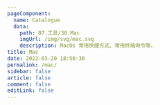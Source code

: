 ```yaml
---
pageComponent: 
  name: Catalogue
  data: 
    path: 07.工具/30.Mac
    imgUrl: /img/svg/mac.svg
    description: MacOs 常用快捷方式、常用终端命令等。
title: Mac
date: 2022-03-20 18:50:30
permalink: /mac/
sidebar: false
article: false
comment: false
editLink: false
---
```

